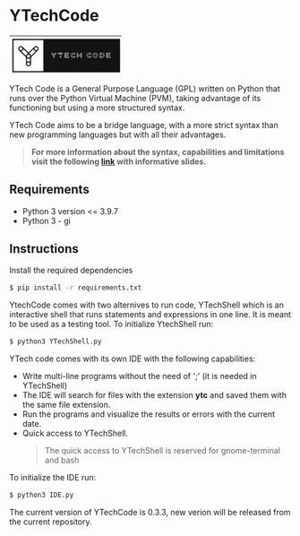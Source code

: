 # YTechCode

<img src="./static/YTechCode.png"
     alt="YTechCode Logo"
     style="margin-right: 100px; width: 200px" />

YTech Code is a General Purpose Language (GPL) written on Python that runs over the Python Virtual Machine (PVM), taking advantage of its functioning but using a more structured syntax.

YTech Code aims to be a bridge language, with a more strict syntax than new programming languages but with all their advantages.

> **For more information about the syntax, capabilities and limitations visit the following [link](https://docs.google.com/presentation/d/1zxkYFwy2nthrWsdVpswIJLAEp7tq1e4L/edit?usp=sharing&ouid=106050235437320739420&rtpof=true&sd=true) with informative slides.** 

## Requirements

- Python 3 version <= 3.9.7
- Python 3 - gi
  
## Instructions

Install the required dependencies
```bash
$ pip install -r requirements.txt
```
YtechCode comes with two alternives to run code, YTechShell which is an interactive shell that runs statements and expressions in one line. It is meant to be used as a testing tool.
To initialize YtechShell run:
```bash
$ python3 YTechShell.py
```
YTech code comes with its own IDE with the following capabilities:

- Write multi-line programs without the need of ';' (it is needed in YTechShell)
- The IDE will search for files with the extension **ytc** and saved them with the same file extension.
- Run the programs and visualize the results or errors with the current date.
- Quick access to YTechShell.
  > The quick access to YTechShell is reserved for gnome-terminal and bash

To initialize the IDE run:

```bash
$ python3 IDE.py
```
The current version of YTechCode is 0.3.3, new verion will be released from the current repository.

